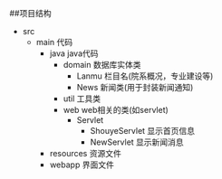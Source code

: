 ##项目结构
* src 
    * main 代码
        * java java代码
            * domain 数据库实体类
                * Lanmu 栏目名(院系概况，专业建设等)
                * News 新闻类(用于封装新闻通知)
            * util 工具类
            * web web相关的类(如servlet)
                * Servlet 
                    * ShouyeServlet 显示首页信息
                    * NewServlet 显示新闻消息       
        * resources 资源文件
        * webapp 界面文件


